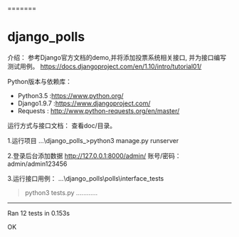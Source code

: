 =======
# django_polls

介绍：
  参考Django官方文档的demo,并将添加投票系统相关接口, 并为接口编写测试用例。
  https://docs.djangoproject.com/en/1.10/intro/tutorial01/

Python版本与依赖库：
  * Python3.5 :https://www.python.org/
  * Django1.9.7 :https://www.djangoproject.com/
  * Requests  : http://www.python-requests.org/en/master/

运行方式与接口文档：
  查看doc/目录。

  1.运行项目
  ...\django_polls_>python3 manage.py runserver

  2.登录后台添加数据
  http://127.0.0.1:8000/admin/  账号/密码：admin/admin123456

  3.运行接口用例：
  ...\django_polls\polls\interface_tests
  > python3 tests.py
  ............
  ----------------------------------------------------------------------
  Ran 12 tests in 0.153s

  OK
